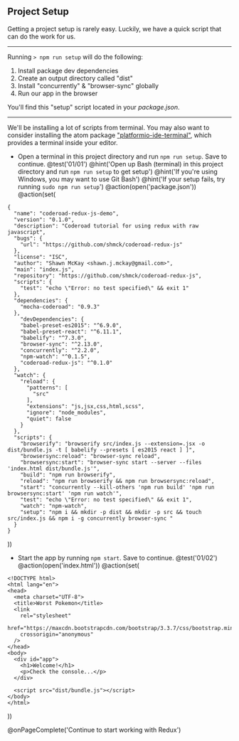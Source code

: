 ## Project Setup
Getting a project setup is rarely easy. Luckily, we have a quick script that can do the work for us.

---

Running `> npm run setup` will do the following:

1. Install package dev dependencies
2. Create an output directory called "dist"
3. Install "concurrently" & "browser-sync" globally
4. Run our app in the browser

You'll find this "setup" script located in your *package.json*.


---

We'll be installing a lot of scripts from terminal. You may also want to consider installing the atom package ["platformio-ide-terminal"](https://github.com/platformio/platformio-atom-ide-terminal), which provides a terminal inside your editor.


+ Open a terminal in this project directory and run `npm run setup`. Save to continue.
@test('01/01')
@hint('Open up Bash (terminal) in this project directory and run `npm run setup` to get setup')
@hint('If you're using Windows, you may want to use Git Bash')
@hint('If your setup fails, try running `sudo npm run setup`')
@action(open('package.json'))
@action(set(
```
{
  "name": "coderoad-redux-js-demo",
  "version": "0.1.0",
  "description": "Coderoad tutorial for using redux with raw javascript",
  "bugs": {
    "url": "https://github.com/shmck/coderoad-redux-js"
  },
  "license": "ISC",
  "author": "Shawn McKay <shawn.j.mckay@gmail.com>",
  "main": "index.js",
  "repository": "https://github.com/shmck/coderoad-redux-js",
  "scripts": {
    "test": "echo \"Error: no test specified\" && exit 1"
  },
  "dependencies": {
    "mocha-coderoad": "0.9.3"
  },
    "devDependencies": {
    "babel-preset-es2015": "^6.9.0",
    "babel-preset-react": "^6.11.1",
    "babelify": "^7.3.0",
    "browser-sync": "^2.13.0",
    "concurrently": "^2.2.0",
    "npm-watch": "^0.1.5",
    "coderoad-redux-js": "^0.1.0"
  },
  "watch": {
    "reload": {
      "patterns": [
        "src"
      ],
      "extensions": "js,jsx,css,html,scss",
      "ignore": "node_modules",
      "quiet": false
    }
  },
  "scripts": {
    "browserify": "browserify src/index.js --extension=.jsx -o dist/bundle.js -t [ babelify --presets [ es2015 react ] ]",
    "browsersync:reload": "browser-sync reload",
    "browsersync:start": "browser-sync start --server --files 'index.html dist/bundle.js'",
    "build": "npm run browserify",
    "reload": "npm run browserify && npm run browsersync:reload",
    "start": "concurrently --kill-others 'npm run build' 'npm run browsersync:start' 'npm run watch'",
    "test": "echo \"Error: no test specified\" && exit 1",
    "watch": "npm-watch",
    "setup": "npm i && mkdir -p dist && mkdir -p src && touch src/index.js && npm i -g concurrently browser-sync "
  }
}
```  
))

+ Start the app by running `npm start`. Save to continue.
@test('01/02')
@action(open('index.html'))
@action(set(
```
<!DOCTYPE html>
<html lang="en">
<head>
  <meta charset="UTF-8">
  <title>Worst Pokemon</title>
  <link
    rel="stylesheet"
    href="https://maxcdn.bootstrapcdn.com/bootstrap/3.3.7/css/bootstrap.min.css"
    crossorigin="anonymous"
  />
</head>
<body>
  <div id="app">
    <h1>Welcome!</h1>
    <p>Check the console...</p>
  </div>

  <script src="dist/bundle.js"></script>
</body>
</html>

```  
))

@onPageComplete('Continue to start working with Redux')
